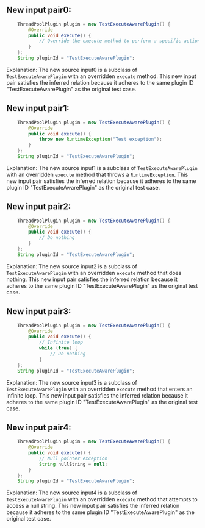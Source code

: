 ## New input pair0:
```java
    ThreadPoolPlugin plugin = new TestExecuteAwarePlugin() {
        @Override
        public void execute() {
            // Override the execute method to perform a specific action
        }
    };
    String pluginId = "TestExecuteAwarePlugin";
```
Explanation: The new source input0 is a subclass of `TestExecuteAwarePlugin` with an overridden `execute` method. This new input pair satisfies the inferred relation because it adheres to the same plugin ID "TestExecuteAwarePlugin" as the original test case.

## New input pair1:
```java
    ThreadPoolPlugin plugin = new TestExecuteAwarePlugin() {
        @Override
        public void execute() {
            throw new RuntimeException("Test exception");
        }
    };
    String pluginId = "TestExecuteAwarePlugin";
```
Explanation: The new source input1 is a subclass of `TestExecuteAwarePlugin` with an overridden `execute` method that throws a `RuntimeException`. This new input pair satisfies the inferred relation because it adheres to the same plugin ID "TestExecuteAwarePlugin" as the original test case.

## New input pair2:
```java
    ThreadPoolPlugin plugin = new TestExecuteAwarePlugin() {
        @Override
        public void execute() {
            // Do nothing
        }
    };
    String pluginId = "TestExecuteAwarePlugin";
```
Explanation: The new source input2 is a subclass of `TestExecuteAwarePlugin` with an overridden `execute` method that does nothing. This new input pair satisfies the inferred relation because it adheres to the same plugin ID "TestExecuteAwarePlugin" as the original test case.

## New input pair3:
```java
    ThreadPoolPlugin plugin = new TestExecuteAwarePlugin() {
        @Override
        public void execute() {
            // Infinite loop
            while (true) {
                // Do nothing
            }
    };
    String pluginId = "TestExecuteAwarePlugin";
```
Explanation: The new source input3 is a subclass of `TestExecuteAwarePlugin` with an overridden `execute` method that enters an infinite loop. This new input pair satisfies the inferred relation because it adheres to the same plugin ID "TestExecuteAwarePlugin" as the original test case.

## New input pair4:
```java
    ThreadPoolPlugin plugin = new TestExecuteAwarePlugin() {
        @Override
        public void execute() {
            // Null pointer exception
            String nullString = null;
        }
    };
    String pluginId = "TestExecuteAwarePlugin";
```
Explanation: The new source input4 is a subclass of `TestExecuteAwarePlugin` with an overridden `execute` method that attempts to access a null string. This new input pair satisfies the inferred relation because it adheres to the same plugin ID "TestExecuteAwarePlugin" as the original test case.

